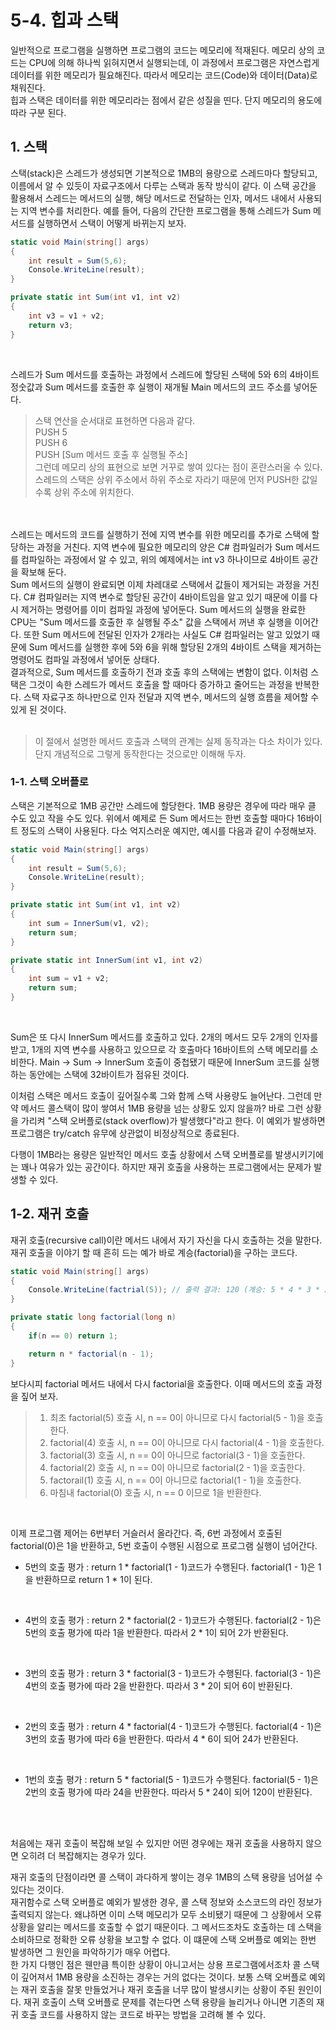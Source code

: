 # 5-4. 힙과 스택
일반적으로 프로그램을 실행하면 프로그램의 코드는 메모리에 적재된다. 메모리 상의 코드는 CPU에 의해 하나씩 읽혀지면서 실행되는데, 이 과정에서 프로그램은 자연스럽게 데이터를 위한 메모리가 필요해진다. 따라서 메모리는 코드(Code)와 데이터(Data)로 채워진다. 
<br>
힙과 스택은 데이터를 위한 메모리라는 점에서 같은 성질을 띤다. 단지 메모리의 용도에 따라 구분 된다.


## 1. 스택
스택(stack)은 스레드가 생성되면 기본적으로 1MB의 용량으로 스레드마다 할당되고, 이름에서 알 수 있듯이 자료구조에서 다루는 스택과 동작 방식이 같다. 이 스택 공간을 활용해서 스레드는 메서드의 실행, 해당 메서드로 전달하는 인자, 메서드 내에서 사용되는 지역 변수를 처리한다. 예를 들어, 다음의 간단한 프로그램을 통해 스레드가 Sum 메서드를 실행하면서 스택이 어떻게 바뀌는지 보자.

```cs
static void Main(string[] args)
{
    int result = Sum(5,6);
    Console.WriteLine(result);
}

private static int Sum(int v1, int v2)
{
    int v3 = v1 + v2;
    return v3;
}
```
<br>

스레드가 Sum 메서드를 호출하는 과정에서 스레드에 할당된 스택에 5와 6의 4바이트 정숫값과 Sum 메서드를 호출한 후 실행이 재개될 Main 메서드의 코드 주소를 넣어둔다.

> 스택 연산을 순서대로 표현하면 다음과 같다. <br>
> PUSH 5 <BR>
> PUSH 6 <BR>
> PUSH [Sum 메서드 호출 후 실행될 주소] <br>
> 그런데 메모리 상의 표현으로 보면 거꾸로 쌓여 있다는 점이 혼란스러울 수 있다. 스레드의 스택은 상위 주소에서 하위 주소로 자라기 때문에 먼저 PUSH한 값일수록 상위 주소에 위치한다. 

<br>
<br>
스레드는 메서드의 코드를 실행하기 전에 지역 변수를 위한 메모리를 추가로 스택에 할당하는 과정을 거친다. 지역 변수에 필요한 메모리의 양은 C# 컴파일러가 Sum 메서드를 컴파일하는 과정에서 알 수 있고, 위의 예제에서는 int v3 하나이므로 4바이트 공간을 확보해 둔다. 
<br>
Sum 메서드의 실행이 완료되면 이제 차레대로 스택에서 값들이 제거되는 과정을 거친다. C# 컴파일러는 지역 변수로 할당된 공간이 4바이트임을 알고 있기 때문에 이를 다시 제거하는 명령어를 이미 컴파일 과정에 넣어둔다. Sum 메서드의 실행을 완료한 CPU는 "Sum 메서드를 호출한 후 실행될 주소" 값을 스택에서 꺼낸 후 실행을 이어간다. 또한 Sum 메서드에 전달된 인자가 2개라는 사실도 C# 컴파일러는 알고 있었기 때문에 Sum 메서드를 실행한 후에 5와 6을 위해 할당된 2개의 4바이트 스택을 제거하는 명령어도 컴파일 과정에서 넣어둔 상태다.
<br>
결과적으로, Sum 메서드를 호출하기 전과 호출 후의 스택에는 변함이 없다. 이처럼 스택은 그것이 속한 스레드가 메서드 호출을 할 때마다 증가하고 줄어드는 과정을 반복한다. 스택 자료구조 하나만으로 인자 전달과 지역 변수, 메서드의 실행 흐름을 제어할 수 있게 된 것이다. 
<br>
<br>

> 이 절에서 설명한 메서드 호출과 스택의 관계는 실제 동작과는 다소 차이가 있다. 단지 개념적으로 그렇게 동작한다는 것으로만 이해해 두자.

### 1-1. 스택 오버플로
스택은 기본적으로 1MB 공간만 스레드에 할당한다. 1MB 용량은 경우에 따라 매우 클 수도 있고 작을 수도 있다. 위에서 예제로 든 Sum 메서드는 한번 호출할 때마다 16바이트 정도의 스택이 사용된다. 다소 억지스러운 예지만, 예시를 다음과 같이 수정해보자.
<br>

```cs
static void Main(string[] args)
{
    int result = Sum(5,6);
    Console.WriteLine(result);
}

private static int Sum(int v1, int v2)
{
    int sum = InnerSum(v1, v2);
    return sum;
}

private static int InnerSum(int v1, int v2)
{
    int sum = v1 + v2;
    return sum;
}

```
<br>

Sum은 또 다시 InnerSum 메서드를 호출하고 있다. 2개의 메서드 모두 2개의 인자를 받고, 1개의 지역 변수를 사용하고 있으므로 각 호출마다 16바이트의 스택 메모리를 소비한다. Main -> Sum -> InnerSum 호출이 중첩됐기 때문에 InnerSum 코드를 실행하는 동안에는 스택에 32바이트가 점유된 것이다. 
<br>

이처럼 스택은 메서드 호출이 깊어질수록 그와 함께 스택 사용량도 늘어난다. 그런데 만약 메서드 콜스택이 많이 쌓여서 1MB 용량을 넘는 상황도 있지 않을까? 바로 그런 상황을 가리켜 "스택 오버플로(stack overflow)가 발생했다"라고 한다. 이 예외가 발생하면 프로그램은 try/catch 유무에 상관없이 비정상적으로 종료된다. 
<br>

다행이 1MB라는 용량은 일반적인 메서드 호출 상황에서 스택 오버플로를 발생시키기에는 꽤나 여유가 있는 공간이다. 하지만 재귀 호출을 사용하는 프로그램에서는 문제가 발생할 수 있다. 

## 1-2. 재귀 호출
재귀 호출(recursive call)이란 메서드 내에서 자기 자신을 다시 호출하는 것을 말한다. 재귀 호출을 이야기 할 때 흔히 드는 예가 바로 계승(factorial)을 구하는 코드다. 

```cs
static void Main(string[] args)
{
    Console.WriteLine(factrial(5)); // 출력 결과: 120 (계승: 5 * 4 * 3 * 2 * 1 == 120)
}

private static long factorial(long n)
{
    if(n == 0) return 1;

    return n * factorial(n - 1);
}
```
보다시피 factorial 메서드 내에서 다시 factorial을 호출한다. 이때 메서드의 호출 과정을 짚어 보자.

> 1. 최초 factorial(5) 호츌 시, n == 0이 아니므로 다시 factorial(5 - 1)을 호출한다. 
> 2. factorial(4) 호출 시, n == 0이 아니므로 다시 factorial(4 - 1)을 호출한다. 
> 3. factorial(3) 호출 시, n == 0이 아니므로 factorial(3 - 1)을 호출한다. 
> 4. factorial(2) 호출 시, n == 0이 아니므로 factorial(2 - 1)을 호출한다. 
> 5. factorail(1) 호출 시, n == 0이 아니므로 factorial(1 - 1)을 호출한다.
> 6. 마침내 factorial(0) 호출 시, n == 0 이므로 1을 반환한다. 
<br>

이제 프로그램 제어는 6번부터 거슬러서 올라간다. 즉, 6번 과정에서 호출된 factorial(0)은 1을 반환하고, 5번 호출이 수행된 시점으로 프로그램 실행이 넘어간다.
<br>

* 5번의 호출 평가 : return 1 * factorial(1 - 1)코드가 수행된다. factorial(1 - 1)은 1을 반환하므로 return 1 * 1이 된다. 
<br>

* 4번의 호출 평가 : return 2 * factorial(2 - 1)코드가 수행된다. factorial(2 - 1)은 5번의 호출 평가에 따라 1을 반환한다. 따라서 2 * 1이 되어 2가 반환된다.
<br>

* 3번의 호출 평가 : return 3 * factorial(3 - 1)코드가 수행된다. factorial(3 - 1)은 4번의 호출 평가에 따라 2을 반환한다. 따라서 3 * 2이 되어 6이 반환된다.
<br>

* 2번의 호출 평가 : return 4 * factorial(4 - 1)코드가 수행된다. factorial(4 - 1)은 3번의 호출 평가에 따라 6을 반환한다. 따라서 4 * 6이 되어 24가 반환된다.
<br>

* 1번의 호출 평가 : return 5 * factorial(5 - 1)코드가 수행된다. factorial(5 - 1)은 2번의 호출 평가에 따라 24을 반환한다. 따라서 5 * 24이 되어 120이 반환된다.
<br>
<br>

처음에는 재귀 호출이 복잡해 보일 수 있지만 어떤 경우에는 재귀 호출을 사용하지 않으면 오히려 더 복잡해지는 경우가 있다.
<br>

재귀 호출의 단점이라면 콜 스택이 과다하게 쌓이는 경우 1MB의 스택 용량을 넘어설 수 있다는 것이다.
<br>
재귀함수로 스택 오버플로 예외가 발생한 경우, 콜 스택 정보와 소스코드의 라인 정보가 출력되지 않는다. 왜냐하면 이미 스택 메모리가 모두 소비됐기 때문에 그 상황에서 오류 상황을 알리는 메서드를 호출할 수 없기 때문이다. 그 메서드조차도 호출하는 데 스택을 소비하므로 정확한 오류 상황을 보고할 수 없다. 이 떄문에 스택 오버플로 예외는 한번 발생하면 그 원인을 파악하기가 매우 어렵다. 
<br>
한 가지 다행인 점은 웬만큼 특이한 상황이 아니고서는 상용 프로그램에서조차 콜 스택이 깊어져서 1MB 용량을 소진하는 경우는 거의 없다는 것이다. 보통 스택 오버플로 예외는 재귀 호출을 잘못 만들었거나 재귀 호출을 너무 많이 발생시키는 상황이 주된 원인이다. 재귀 호출이 스택 오버플로 문제를 겪는다면 스택 용량을 늘리거나 아니면 기존의 재귀 호출 코드를 사용하지 않는 코드로 바꾸는 방법을 고려해 볼 수 있다.


















